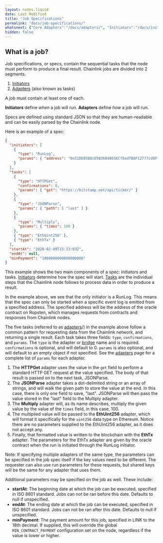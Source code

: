 ```yaml
---
layout: nodes.liquid
date: Last Modified
title: "Job Specifications"
permalink: "docs/job-specifications/"
whatsnext: {"Core Adapters":"/docs/adapters/", "Initiators":"/docs/initiators/", "Node Operator Email List":"https://link.us18.list-manage.com/subscribe?u=8969e6baa6d67e10213eff25b&id=e70d98a987/"}
hidden: false
---
```

## What is a job?

Job specifications, or specs, contain the sequential tasks that the node must perform to produce a final result. Chainlink jobs are divided into 2 segments.

1. [Initiators](/docs/initiators)
2. [Adapters](/docs/adapters) (also known as tasks)

A job must contain at least one of each. 

**Initiators** define *when* a job will run.
**Adapters** define *how* a job will run.

Specs are defined using standard JSON so that they are human-readable and can be easily parsed by the Chainlink node.

Here is an example of a spec:

```json
{
  "initiators": [
    {
      "type": "RunLog",
      "params": { "address": "0x51DE85B0cD5B3684865ECfEedfBAF12777cd0Ff8" }
    }
  ],
  "tasks": [
    {
      "type": "HTTPGet",
      "confirmations": 0,
      "params": { "get": "https://bitstamp.net/api/ticker/" }
    },
    {
      "type": "JSONParse",
      "params": { "path": [ "last" ] }
    },
    {
      "type": "Multiply",
      "params": { "times": 100 }
    },
    { "type": "EthUint256" },
    { "type": "EthTx" }
  ],
  "startAt": "2020-02-09T15:13:03Z",
  "endAt": null,
  "minPayment": "1000000000000000000"
}
```

This example shows the two main components of a spec: initiators and tasks. [Initiators](../glossary/#initiator) determine how the spec will start. [Tasks](../glossary/#task-spec) are the individual steps that the Chainlink node follows to process data in order to produce a result.

In the example above, we see that the only initiator is a RunLog. This means that the spec can only be started when a specific event log is emitted from a specified address. The specified address will be the address of the oracle contract on Ropsten, which manages requests from contracts and responses from Chainlink nodes.

The five tasks (referred to as [adapters](../adapters/)/) in the example above follow a common pattern for requesting data from the Chainlink network, and returning a single result. Each task takes three fields: `type`, `confirmations`, and `params`. The `type` is the adapter or [bridge](../glossary/#bridge) name and is required. `confirmations` is optional, and will default to 0.  `params` is also optional, and will default to an empty object if not specified. See the [adapters](../adapters/) page for a complete list of `params` for each adapter.

1. The **HTTPGet** adapter uses the value in the `get` field to perform a standard HTTP GET request at the value specified. The body of that result is passed on to the next task, JSONParse. 
2. The **JSONParse** adapter takes a dot-delimited string or an array of strings, and will walk the given path to store the value at the end. In this case, there is only one field to save, "last". JSONParse will then pass the value stored in the "last" field to the Multiply adapter. 
3. The **Multiply** adapter will, as its name describes, multiply the given value by the value of the `times` field, in this case, 100. 
4. The multiplied value will be passed to the **EthUint256** adapter, which will format it specifically for the `uint256` data type on Ethereum. Notice there are no parameters supplied to the EthUint256 adapter, as it does not accept any. 
5. Finally, that formatted value is written to the blockchain with the **EthTx** adapter. The parameters for the EthTx adapter are given by the oracle contract when the run is initiated through the RunLog initiator.

Note: If specifying multiple adapters of the same type, the parameters can be specified in the job spec itself if the key values need to be different. The requester can also use run parameters for these requests, but shared keys will be the same for any adapter that uses them.

Additional parameters may be specified on the job as well. These include:
- **startAt**: The beginning date at which the job can be executed, specified in ISO 8601 standard. Jobs can not be ran before this date. Defaults to null if unspecified.
- **endAt**: The ending date at which the job can be executed, specified in ISO 8601 standard. Jobs can not be ran after this date. Defaults to null if unspecified.
- **minPayment**: The payment amount for this job, specified in LINK to the 18th decimal. If supplied, this will override the global `MIN_CONTRACT_PAYMENT` configuration set on the node, regardless if the value is lower or higher.
